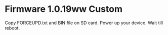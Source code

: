 # Firmware 1.0.19ww Custom

Copy FORCEUPD.txt and BIN file on SD card.
Power up your device.
Wait till reboot.
